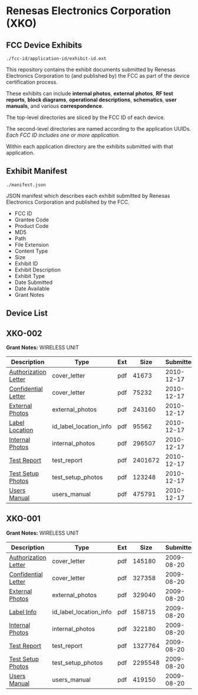 # Renesas Electronics Corporation (XKO)
## FCC Device Exhibits

```
./fcc-id/application-id/exhibit-id.ext
```

This repository contains the exhibit documents submitted by Renesas Electronics Corporation to (and published by) the FCC as part of the device certification process.

These exhibits can include **internal photos**, **external photos**, **RF test reports**, **block diagrams**, **operational descriptions**, **schematics**, **user manuals**, and various **correspondence**.

The top-level directories are sliced by the FCC ID of each device.

The second-level directories are named according to the application UUIDs. *Each FCC ID includes one or more application.*

Within each application directory are the exhibits submitted with that application. 

## Exhibit Manifest

```
./manifest.json
```

JSON manifest which describes each exhibit submitted by Renesas Electronics Corporation and published by the FCC.

- FCC ID
- Grantee Code
- Product Code
- MD5
- Path
- File Extension
- Content Type
- Size
- Exhibit ID
- Exhibit Description
- Exhibit Type
- Date Submitted
- Date Available
- Grant Notes

## Device List
## XKO-002
**Grant Notes:** WIRELESS UNIT

| Description | Type | Ext | Size | Submitted | Available |
| ----------- | ---- | --- | ---- | --------- | --------- |
| [Authorization Letter](XKO-002/dc4305e09b167fc0e8337fb5594b0152/1392627.pdf) | cover_letter | pdf | 41673 | 2010-12-17 | 2010-12-20 |
| [Confidential Letter](XKO-002/dc4305e09b167fc0e8337fb5594b0152/1392628.pdf) | cover_letter | pdf | 75232 | 2010-12-17 | 2010-12-20 |
| [External Photos](XKO-002/dc4305e09b167fc0e8337fb5594b0152/1392623.pdf) | external_photos | pdf | 243160 | 2010-12-17 | 2011-06-15 |
| [Label Location](XKO-002/dc4305e09b167fc0e8337fb5594b0152/1392629.pdf) | id_label_location_info | pdf | 95562 | 2010-12-17 | 2010-12-20 |
| [Internal Photos](XKO-002/dc4305e09b167fc0e8337fb5594b0152/1392624.pdf) | internal_photos | pdf | 296507 | 2010-12-17 | 2011-06-15 |
| [Test Report](XKO-002/dc4305e09b167fc0e8337fb5594b0152/1392630.pdf) | test_report | pdf | 2401672 | 2010-12-17 | 2010-12-20 |
| [Test Setup Photos](XKO-002/dc4305e09b167fc0e8337fb5594b0152/1392626.pdf) | test_setup_photos | pdf | 123248 | 2010-12-17 | 2011-06-15 |
| [Users Manual](XKO-002/dc4305e09b167fc0e8337fb5594b0152/1392625.pdf) | users_manual | pdf | 475791 | 2010-12-17 | 2011-06-15 |
## XKO-001
**Grant Notes:** WIRELESS UNIT

| Description | Type | Ext | Size | Submitted | Available |
| ----------- | ---- | --- | ---- | --------- | --------- |
| [Authorization Letter](XKO-001/31f0df899bcd039802668fb95c02fae4/1156795.pdf) | cover_letter | pdf | 145180 | 2009-08-20 | 2009-08-21 |
| [Confidential Letter](XKO-001/31f0df899bcd039802668fb95c02fae4/1156796.pdf) | cover_letter | pdf | 327358 | 2009-08-20 | 2009-08-21 |
| [External Photos](XKO-001/31f0df899bcd039802668fb95c02fae4/1156791.pdf) | external_photos | pdf | 329040 | 2009-08-20 | 2009-10-04 |
| [Label Info](XKO-001/31f0df899bcd039802668fb95c02fae4/1156797.pdf) | id_label_location_info | pdf | 158715 | 2009-08-20 | 2009-08-21 |
| [Internal Photos](XKO-001/31f0df899bcd039802668fb95c02fae4/1156792.pdf) | internal_photos | pdf | 322180 | 2009-08-20 | 2009-10-04 |
| [Test Report](XKO-001/31f0df899bcd039802668fb95c02fae4/1156798.pdf) | test_report | pdf | 1327764 | 2009-08-20 | 2009-08-21 |
| [Test Setup Photos](XKO-001/31f0df899bcd039802668fb95c02fae4/1156794.pdf) | test_setup_photos | pdf | 2295548 | 2009-08-20 | 2009-10-04 |
| [Users Manual](XKO-001/31f0df899bcd039802668fb95c02fae4/1156793.pdf) | users_manual | pdf | 419150 | 2009-08-20 | 2009-10-04 |
